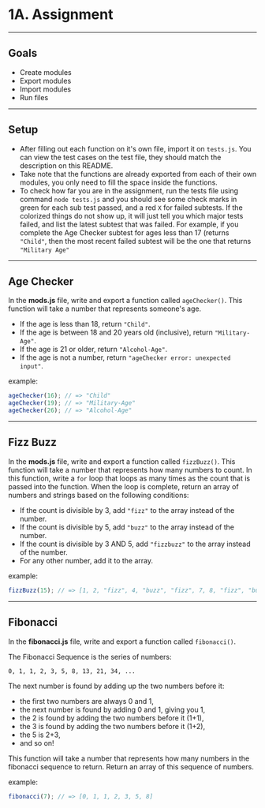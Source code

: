 # 1A. Assignment

---

## Goals

- Create modules
- Export modules
- Import modules
- Run files

---

## Setup

- After filling out each function on it's own file, import it on `tests.js`. You can view the test cases on the test file, they should match the description on this README.
- Take note that the functions are already exported from each of their own modules, you only need to fill the space inside the functions.
- To check how far you are in the assignment, run the tests file using command `node tests.js` and you should see some check marks in green for each sub test passed, and a red `X` for failed subtests. If the colorized things do not show up, it will just tell you which major tests failed, and list the latest subtest that was failed. For example, if you complete the Age Checker subtest for ages less than 17 (returns `"Child"`, then the most recent failed subtest will be the one that returns `"Military Age"`

---

## Age Checker

In the **mods.js** file, write and export a function called `ageChecker()`. This function will take a number that represents someone's age.

- If the age is less than 18, return `"Child"`.
- If the age is between 18 and 20 years old (inclusive), return `"Military-Age"`.
- If the age is 21 or older, return `"Alcohol-Age"`.
- If the age is not a number, return `"ageChecker error: unexpected input"`.

example:

```js
ageChecker(16); // => "Child"
ageChecker(19); // => "Military-Age"
ageChecker(26); // => "Alcohol-Age"
```

---

## Fizz Buzz

In the **mods.js** file, write and export a function called `fizzBuzz()`. This function will take a number that represents how many numbers to count. In this function, write a `for` loop that loops as many times as the count that is passed into the function. When the loop is complete, return an array of numbers and strings based on the following conditions:

- If the count is divisible by 3, add `"fizz"` to the array instead of the number.
- If the count is divisible by 5, add `"buzz"` to the array instead of the number.
- If the count is divisible by 3 AND 5, add `"fizzbuzz"` to the array instead of the number.
- For any other number, add it to the array.

example:

```js
fizzBuzz(15); // => [1, 2, "fizz", 4, "buzz", "fizz", 7, 8, "fizz", "buzz", 11, "fizz", 13, 14, "fizzbuzz"]
```

---

## Fibonacci

In the **fibonacci.js** file, write and export a function called `fibonacci()`.

The Fibonacci Sequence is the series of numbers:

    0, 1, 1, 2, 3, 5, 8, 13, 21, 34, ...

The next number is found by adding up the two numbers before it:

- the first two numbers are always 0 and 1,
- the next number is found by adding 0 and 1, giving you 1,
- the 2 is found by adding the two numbers before it (1+1),
- the 3 is found by adding the two numbers before it (1+2),
- the 5 is 2+3,
- and so on!

This function will take a number that represents how many numbers in the fibonacci sequence to return. Return an array of this sequence of numbers.

example:

```js
fibonacci(7); // => [0, 1, 1, 2, 3, 5, 8]
```
